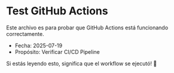 # Test GitHub Actions

Este archivo es para probar que GitHub Actions está funcionando correctamente.

- Fecha: 2025-07-19
- Propósito: Verificar CI/CD Pipeline

Si estás leyendo esto, significa que el workflow se ejecutó! 🎉